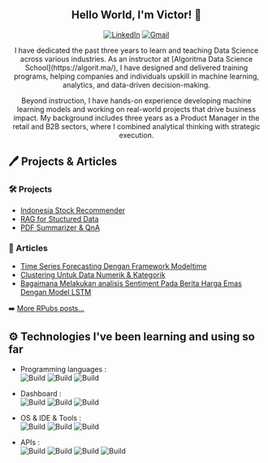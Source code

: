 <div align="center">
<h2>
Hello World, I'm Victor! 👋
</h2>
</div>

<p align="center">
<a href="https://www.linkedin.com/in/victor-nugraha-baa694160/" target="_blank"><img src="https://img.shields.io/badge/LinkedIn-%230077B5.svg?&style=flat-square&logo=linkedin&logoColor=white" alt="LinkedIn"></a>
<a href="mailto:victor.nugraha37@gmail.com"><img alt="Gmail" src="https://img.shields.io/badge/Gmail-D14836?style=flat&logo=gmail&logoColor=white" /></a> 

<p align="center">
I have dedicated the past three years to learn and teaching Data Science across various industries. As an instructor at [Algoritma Data Science School](https://algorit.ma/), I have designed and delivered training programs, helping companies and individuals upskill in machine learning, analytics, and data-driven decision-making.

<p align="center">
Beyond instruction, I have hands-on experience developing machine learning models and working on real-world projects that drive business impact. My background includes three years as a Product Manager in the retail and B2B sectors, where I combined analytical thinking with strategic execution.


## 🖊️ Projects & Articles

### 🛠️ Projects 

- [Indonesia Stock Recommender](https://github.com/VictorNugraha/InvestNow-stock-buy-sell-hold-classification)
- [RAG for Stuctured Data](https://github.com/VictorNugraha/rag_for_genai)
- [PDF Summarizer & QnA](https://github.com/saskia-dwi-ulfah/pdf-qna-summarizer)
  
### 📕 Articles 

- [Time Series Forecasting Dengan Framework Modeltime](https://rpubs.com/VicNP/modeltime_TSF)
- [Clustering Untuk Data Numerik & Kategorik](https://rpubs.com/VicNP/clust-num-cat)
- [Bagaimana Melakukan analisis Sentiment Pada Berita Harga Emas Dengan Model LSTM](https://rpubs.com/VicNP/sentiment-analysis-lstm)

➡️ [More RPubs posts...](https://rpubs.com/VicNP)

## ⚙️ Technologies I've been learning and using so far

- Programming languages : <br/>
    ![Build](https://img.shields.io/badge/R-Languange-blue)
    ![Build](https://img.shields.io/badge/Python-Languange-yellow)
    ![Build](https://img.shields.io/badge/SQL-Query-green)
  
- Dashboard : <br />
    ![Build](https://img.shields.io/badge/Shiny-R-blue)
    ![Build](https://img.shields.io/badge/Dash-Python-yellow)
    ![Build](https://img.shields.io/badge/Streamlit-Python-yellow)

- OS & IDE & Tools : <br />
    ![Build](https://img.shields.io/badge/RStudio-R-blue)
    ![Build](https://img.shields.io/badge/Jupyter%20Notebook-Python-yellow)
    ![Build](https://img.shields.io/badge/VSCode-General-red)
    
- APIs : <br />
    ![Build](https://img.shields.io/badge/Hugging%20Face-General-purple)
    ![Build](https://img.shields.io/badge/OpenAI-General-purple)
    ![Build](https://img.shields.io/badge/Google%20API-General-purple)
    ![Build](https://img.shields.io/badge/Groq-General-purple)
